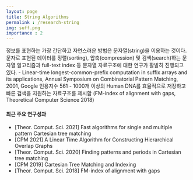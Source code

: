 ```yaml
---
layout: page
title: String Algorithms
permalink : /research-string
img: suff.png
importance : 2
---
```


<div class="area-summary" markdown="1">
정보를 표현하는 가장 간단하고 자연스러운 방법은 문자열(string)을 이용하는 것이다. 문자로 표현된 데이터를 정렬(sorting), 압축(compression) 및 검색(search)하는 문자열 알고리즘과 full-text index 등 문자열 자료구조에 대한 연구가 활발히 진행되고 있다.  
- Linear-time longest-common-prefix computation in suffix arrays and its applications, Annual Symposium on Combinatorial Pattern Matching, 2001, Google 인용지수 561  
- 1000개 이상의 Human DNA를 효율적으로 저장하고 빠른 검색을 지원하는 자료구조를 제시함 (FM-index of alignment with gaps, Theoretical Computer Science 2018)  
</div>



#### 최근 주요 연구성과
- [Theor. Comput. Sci. 2021] Fast algorithms for single and multiple pattern Cartesian tree matching
- [CPM 2021] A Linear Time Algorithm for Constructing Hierarchical Overlap Graphs
- [Theor. Comput. Sci. 2020] Finding patterns and periods in Cartesian tree matching
- [CPM 2019] Cartesian Tree Matching and Indexing
- [Theor. Comput. Sci. 2018] FM-index of alignment with gaps